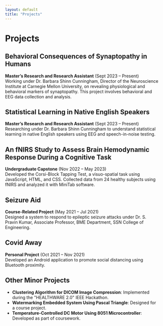 ```yaml
---
layout: default
title: "Projects"
---
```


# Projects

## Behavioral Consequences of Synaptopathy in Humans
**Master’s Research and Research Assistant** (Sept 2023 – Present)  
Working under Dr. Barbara Shinn Cunningham, Director of the Neuroscience Institute at Carnegie Mellon University, on revealing physiological and behavioral markers of synaptopathy. This project involves behavioral and EEG data collection and analysis.

## Statistical Learning in Native English Speakers
**Master’s Research and Research Assistant** (Sept 2023 – Present)  
Researching under Dr. Barbara Shinn Cunningham to understand statistical learning in native English speakers using EEG and speech-in-noise testing.

## An fNIRS Study to Assess Brain Hemodynamic Response During a Cognitive Task
**Undergraduate Capstone** (Nov 2022 – May 2023)  
Developed the Corsi-Block Tapping Test, a visuo-spatial task using JavaScript, HTML, and CSS. Collected data from 24 healthy subjects using fNIRS and analyzed it with MiniTab software.

## Seizure Aid
**Course-Related Project** (May 2021 – Jul 2021)  
Designed a system to respond to epileptic seizure attacks under Dr. S. Pravin Kumar, Associate Professor, BME Department, SSN College of Engineering.

## Covid Away
**Personal Project** (Oct 2021 – Nov 2021)  
Developed an Android application to promote social distancing using Bluetooth proximity.

## Other Minor Projects
- **Clustering Algorithm for DICOM Image Compression**: Implemented during the "HEALTHWARE 2.0" IEEE Hackathon.
- **Watermarking Embedded System Using Pascal Triangle**: Designed for a course project.
- **Temperature-Controlled DC Motor Using 8051 Microcontroller**: Developed as part of coursework.

